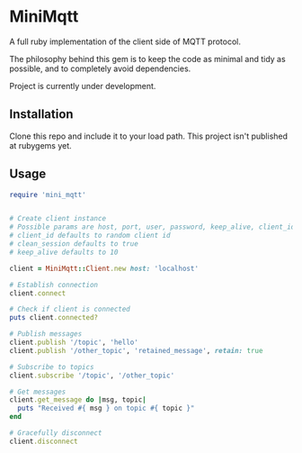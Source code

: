 # MiniMqtt

A full ruby implementation of the client side of MQTT protocol. 

The philosophy behind this gem is to keep the code as minimal and tidy as possible, and to completely avoid dependencies.

Project is currently under development.

## Installation

Clone this repo and include it to your load path. This project isn't published at rubygems yet.

## Usage

```ruby
require 'mini_mqtt'


# Create client instance
# Possible params are host, port, user, password, keep_alive, client_id, and clean_session
# client_id defaults to random client id
# clean_session defaults to true
# keep_alive defaults to 10

client = MiniMqtt::Client.new host: 'localhost'

# Establish connection
client.connect

# Check if client is connected
puts client.connected?

# Publish messages
client.publish '/topic', 'hello'
client.publish '/other_topic', 'retained_message', retain: true

# Subscribe to topics
client.subscribe '/topic', '/other_topic'

# Get messages
client.get_message do |msg, topic|
  puts "Received #{ msg } on topic #{ topic }"
end

# Gracefully disconnect
client.disconnect

```
